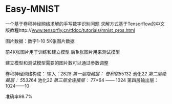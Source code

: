 # Easy-MNIST
一个基于卷积神经网络求解的手写数字识别问题
求解方式基于Tensorflow的中文版教程http://www.tensorfly.cn/tfdoc/tutorials/mnist_pros.html

图片数据：数字1-10
5K张图片数据

前4K张图片用于训练和建立模型
后1k张图片用来测试模型


建立模型和测试模型需要的图片数可以通过参数调整

卷积神经网络构成：
输入：28*28
第一层隐藏层：
卷积核5*5*1*32
池化2*2
第二层隐藏层：
5*5*32*64
池化2*2
第三层全连接层：
7*7*64 —— 1024
第四层输出层：
1024——10

准确率98.7%

